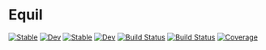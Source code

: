 # Equil

[![Stable](https://img.shields.io/badge/docs-stable-blue.svg)](https://vinodjanardhanan.github.io/Equil.jl/stable/)
[![Dev](https://img.shields.io/badge/docs-dev-blue.svg)](https://vinodjanardhanan.github.io/Equil.jl/dev/)
[![Stable](https://img.shields.io/badge/docs-stable-blue.svg)](https://vinodjanardhanan.github.io/Equil.jl/stable/)
[![Dev](https://img.shields.io/badge/docs-dev-blue.svg)](https://vinodjanardhanan.github.io/Equil.jl/dev/)
[![Build Status](https://github.com/vinodjanardhanan/Equil.jl/actions/workflows/CI.yml/badge.svg?branch=main)](https://github.com/vinodjanardhanan/Equil.jl/actions/workflows/CI.yml?query=branch%3Amain)
[![Build Status](https://travis-ci.com/vinodjanardhanan/Equil.jl.svg?branch=main)](https://travis-ci.com/vinodjanardhanan/Equil.jl)
[![Coverage](https://codecov.io/gh/vinodjanardhanan/Equil.jl/branch/main/graph/badge.svg)](https://codecov.io/gh/vinodjanardhanan/Equil.jl)

